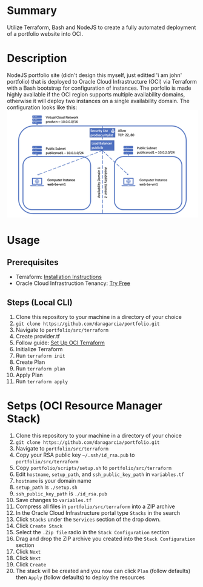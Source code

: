 # Summary
Utilize Terraform, Bash and NodeJS to create a fully automated deployment of a portfolio website into OCI.

# Description
NodeJS portfolio site (didn't design this myself, just editted 'i am john' portfolio) that is deployed to Oracle Cloud Infrastructure (OCI) via Terraform with a Bash bootstrap for configuration of instances. The porfolio is made highly available if the OCI region supports multiple availability domains, otherwise it will deploy two instances on a single availability domain. The configuration looks like this:
![Diagram](/img/Diagram1.png?raw=true "Diagram")

# Usage
## Prerequisites
- Terraform: [Installation Instructions](https://learn.hashicorp.com/tutorials/terraform/install-cli)
- Oracle Cloud Infrastruction Tenancy: [Try Free](https://www.oracle.com/cloud/)

## Steps (Local CLI)
1. Clone this repository to your machine in a directory of your choice
  1. `git clone https://github.com/danagarcia/portfolio.git`
1. Navigate to `portfolio/src/terraform`
1. Create provider.tf
  1. Follow guide: [Set Up OCI Terraform](https://docs.oracle.com/en-us/iaas/developer-tutorials/tutorials/tf-provider/01-summary.htm)
1. Initialize Terraform
  1. Run `terraform init`
1. Create Plan
  1. Run `terraform plan`
1. Apply Plan
  1. Run `terraform apply`

# Setps (OCI Resource Manager Stack)
1. Clone this repository to your machine in a directory of your choice
  1. `git clone https://github.com/danagarcia/portfolio.git`
1. Navigate to `portfolio/src/terraform`
1. Copy your RSA public key `~/.ssh/id_rsa.pub` to `portfolio/src/terraform`
1. Copy `portfolio/scripts/setup.sh` to `portfolio/src/terraform`
1. Edit `hostname`, `setup_path`, and `ssh_public_key_path` in `variables.tf`
  1. `hostname` is your domain name
  1. `setup_path` is `./setup.sh`
  1. `ssh_public_key_path` is `./id_rsa.pub`
1. Save changes to `variables.tf`
1. Compress all files in `portfolio/src/terraform` into a ZIP archive
1. In the Oracle Cloud Infrastructure portal type `Stacks` in the search
1. Click `Stacks` under the `Services` section of the drop down.
1. Click `Create Stack`
1. Select the `.Zip file` radio in the `Stack Configuration` section
1. Drag and drop the ZIP archive you created into the `Stack Configuration` section
1. Click `Next`
1. Click `Next`
1. Click `Create`
1. The stack will be created and you now can click `Plan` (follow defaults) then `Apply` (follow defaults) to deploy the resources
